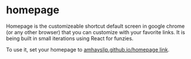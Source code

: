 # homepage

Homepage is the customizeable shortcut default screen in google chrome (or any other browser) that you can customize with your favorite links. It is being built in small iterations using React for funzies.

To use it, set your homepage to [amhayslip.github.io/homepage link](amhayslip.github.io/homepage).
